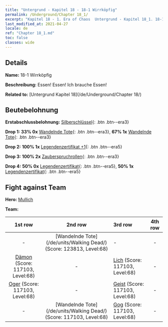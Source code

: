 ```yaml
---
title: "Untergrund - Kapitel 18 - 18-1 Wirrköpfig"
permalink: /Underground/Chapter 18_1/
excerpt: "Kapitel 18 - 1. Era of Chaos  Untergrund - Kapitel 18_1. 18-1 Wirrköpfig"
last_modified_at: 2021-04-27
locale: de
ref: "Chapter 18_1.md"
toc: false
classes: wide
---
```


## Details

 **Name:** 18-1 Wirrköpfig

 **Beschreibung:** Essen! Essen! Ich brauche Essen!

 **Related to:** [Untergrund Kapitel 18](/de/Underground/Chapter 18/)

## Beutebelohnung

 **Erstabschlussbelohnung:** [Silberschlüssel](/ItemsDE/con_693/){: .btn .btn--era3}

 **Drop 1:** **33% 0x** [Wandelnde Tote](/ItemsDE/unt_209/){: .btn .btn--era3}, **67% 1x** [Wandelnde Tote](/ItemsDE/unt_209/){: .btn .btn--era3}

 **Drop 2:** **100% 1x** [Legendenzertifikat +1](/ItemsDE/mat_74/){: .btn .btn--era5}

 **Drop 3:** **100% 2x** [Zauberspruchrollen](/ItemsDE/con_694/){: .btn .btn--era3}

 **Drop 4:** **50% 0x** [Legendenzertifikat](/ItemsDE/mat_67/){: .btn .btn--era5}, **50% 1x** [Legendenzertifikat](/ItemsDE/mat_67/){: .btn .btn--era5}


## Fight against Team
 **Hero:** [Mullich](/de/heroes/Mullich/)

 **Team:**


  | 1st row | 2nd row | 3rd row | 4th row |
  |:----:|:----:|:----|:----:|
  | - | [Wandelnde Tote](/de/units/Walking Dead/) (Score: 123813, Level:68)  | - | - |
  | [Dämon](/de/units/Demon/) (Score: 117103, Level:68)  | - | [Lich](/de/units/Lich/) (Score: 117103, Level:68)  | - |
  | [Oger](/de/units/Ogre/) (Score: 117103, Level:68)  | - | [Geist](/de/units/Wight/) (Score: 117103, Level:68)  | - |
  | - | [Wandelnde Tote](/de/units/Walking Dead/) (Score: 117103, Level:68)  | [Gog](/de/units/Gog/) (Score: 117103, Level:68)  | - |



